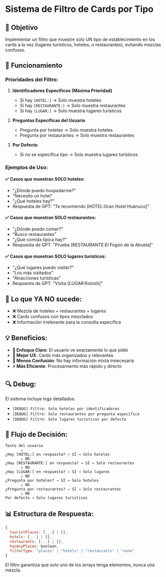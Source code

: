 # Sistema de Filtro de Cards por Tipo

## 🎯 Objetivo
Implementar un filtro que muestre solo UN tipo de establecimiento en los cards a la vez (lugares turísticos, hoteles, o restaurantes), evitando mezclas confusas.

## 🔧 Funcionamiento

### Prioridades del Filtro:

1. **Identificadores Específicos (Máxima Prioridad)**
   - Si hay `[HOTEL:]` → Solo muestra hoteles
   - Si hay `[RESTAURANTE:]` → Solo muestra restaurantes  
   - Si hay `[LUGAR:]` → Solo muestra lugares turísticos

2. **Preguntas Específicas del Usuario**
   - Pregunta por hoteles → Solo muestra hoteles
   - Pregunta por restaurantes → Solo muestra restaurantes

3. **Por Defecto**
   - Si no se especifica tipo → Solo muestra lugares turísticos

### Ejemplos de Uso:

#### ✅ Casos que muestran SOLO hoteles:
- "¿Dónde puedo hospedarme?"
- "Necesito un hotel"
- "¿Qué hoteles hay?"
- Respuesta de GPT: "Te recomiendo [HOTEL:Gran Hotel Huánuco]"

#### ✅ Casos que muestran SOLO restaurantes:
- "¿Dónde puedo comer?"
- "Busco restaurantes"
- "¿Qué comida típica hay?"
- Respuesta de GPT: "Prueba [RESTAURANTE:El Fogón de la Abuela]"

#### ✅ Casos que muestran SOLO lugares turísticos:
- "¿Qué lugares puedo visitar?"
- "Los más visitados"
- "Atracciones turísticas"
- Respuesta de GPT: "Visita [LUGAR:Kotosh]"

## 🚫 Lo que YA NO sucede:
- ❌ Mezcla de hoteles + restaurantes + lugares
- ❌ Cards confusos con tipos mezclados
- ❌ Información irrelevante para la consulta específica

## 💡 Beneficios:
- **🎯 Enfoque Claro**: El usuario ve exactamente lo que pidió
- **📱 Mejor UX**: Cards más organizados y relevantes
- **🧠 Menos Confusión**: No hay información mixta innecesaria
- **⚡ Más Eficiente**: Procesamiento más rápido y directo

## 🔍 Debug:
El sistema incluye logs detallados:
- `[DEBUG] Filtro: Solo hoteles por identificadores`
- `[DEBUG] Filtro: Solo restaurantes por pregunta específica`
- `[DEBUG] Filtro: Solo lugares turísticos por defecto`

## 🔄 Flujo de Decisión:
```
Texto del usuario
       ↓
¿Hay [HOTEL:] en respuesta? → SÍ → Solo hoteles
       ↓ NO
¿Hay [RESTAURANTE:] en respuesta? → SÍ → Solo restaurantes  
       ↓ NO
¿Hay [LUGAR:] en respuesta? → SÍ → Solo lugares
       ↓ NO
¿Pregunta por hoteles? → SÍ → Solo hoteles
       ↓ NO
¿Pregunta por restaurantes? → SÍ → Solo restaurantes
       ↓ NO
Por defecto → Solo lugares turísticos
```

## 📊 Estructura de Respuesta:
```javascript
{
  touristPlaces: [...] | [],
  hotels: [...] | [],
  restaurants: [...] | [],
  hasAnyPlaces: boolean,
  filterType: "places" | "hotels" | "restaurants" | "none"
}
```

El filtro garantiza que solo uno de los arrays tenga elementos, nunca una mezcla.
